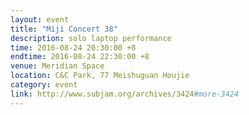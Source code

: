 ```yaml
---
layout: event
title: "Miji Concert 38"
description: solo laptop performance
time: 2016-08-24 20:30:00 +8
endtime: 2016-08-24 22:30:00 +8
venue: Meridian Space
location: C&C Park, 77 Meishuguan Houjie
category: event
link: http://www.subjam.org/archives/3424#more-3424
---
```


